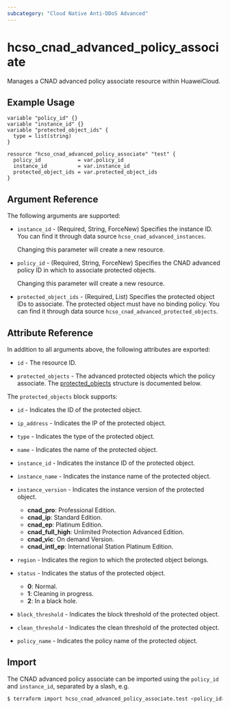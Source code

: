 ```yaml
---
subcategory: "Cloud Native Anti-DDoS Advanced"
---
```


# hcso_cnad_advanced_policy_associate

Manages a CNAD advanced policy associate resource within HuaweiCloud.

## Example Usage

```hcl
variable "policy_id" {}
variable "instance_id" {}
variable "protected_object_ids" {
  type = list(string)
}

resource "hcso_cnad_advanced_policy_associate" "test" {
  policy_id            = var.policy_id
  instance_id          = var.instance_id
  protected_object_ids = var.protected_object_ids
}
```

## Argument Reference

The following arguments are supported:

* `instance_id` - (Required, String, ForceNew) Specifies the instance ID. You can find it through data source
  `hcso_cnad_advanced_instances`.

  Changing this parameter will create a new resource.

* `policy_id` - (Required, String, ForceNew) Specifies the CNAD advanced policy ID in which to associate protected
  objects.

  Changing this parameter will create a new resource.

* `protected_object_ids` - (Required, List) Specifies the protected object IDs to associate. The protected object must
  have no binding policy. You can find it through data source `hcso_cnad_advanced_protected_objects`.

## Attribute Reference

In addition to all arguments above, the following attributes are exported:

* `id` - The resource ID.

* `protected_objects` - The advanced protected objects which the policy associate.
  The [protected_objects](#advancedProtectedObject_GetAdvancedProtectedObjects) structure is documented below.

<a name="advancedProtectedObject_GetAdvancedProtectedObjects"></a>
The `protected_objects` block supports:

* `id` - Indicates the ID of the protected object.

* `ip_address` - Indicates the IP of the protected object.

* `type` - Indicates the type of the protected object.

* `name` - Indicates the name of the protected object.

* `instance_id` - Indicates the instance ID of the protected object.

* `instance_name` - Indicates the instance name of the protected object.

* `instance_version` - Indicates the instance version of the protected object.
  + **cnad_pro**: Professional Edition.
  + **cnad_ip**: Standard Edition.
  + **cnad_ep**: Platinum Edition.
  + **cnad_full_high**: Unlimited Protection Advanced Edition.
  + **cnad_vic**: On demand Version.
  + **cnad_intl_ep**: International Station Platinum Edition.

* `region` - Indicates the region to which the protected object belongs.

* `status` - Indicates the status of the protected object.
  + **0**: Normal.
  + **1**: Cleaning in progress.
  + **2**: In a black hole.

* `block_threshold` - Indicates the block threshold of the protected object.

* `clean_threshold` - Indicates the clean threshold of the protected object.

* `policy_name` - Indicates the policy name of the protected object.

## Import

The CNAD advanced policy associate can be imported using the `policy_id` and `instance_id`, separated by a slash, e.g.

```bash
$ terraform import hcso_cnad_advanced_policy_associate.test <policy_id>/<instance_id>
```
